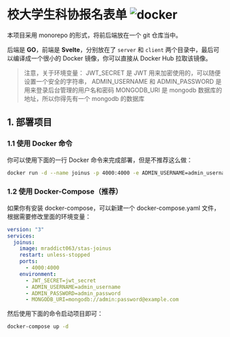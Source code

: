 # 校大学生科协报名表单 ![docker](https://github.com/MR-Addict/stas-joinus/actions/workflows/docker.yml/badge.svg)

本项目采用 monorepo 的形式，将前后端放在一个 git 仓库当中。

后端是 **GO**，前端是 **Svelte**，分别放在了 `server` 和 `client` 两个目录中，最后可以编译成一个很小的 Docker 镜像，你可以直接从 Docker Hub 拉取该镜像。

> 注意，关于环境变量：
> JWT_SECRET 是 JWT 用来加密使用的，可以随便设置一个安全的字符串，
> ADMIN_USERNAME 和 ADMIN_PASSWORD 是用来登录后台管理的用户名和密码
> MONGODB_URI 是 mongodb 数据库的地址，所以你得先有一个 mongodb 的数据库

## 1. 部署项目

### 1.1 使用 Docker 命令

你可以使用下面的一行 Docker 命令来完成部署，但是不推荐这么做：

```sh
docker run -d --name joinus -p 4000:4000 -e ADMIN_USERNAME=admin_username -e ADMIN_PASSWORD=admin_password -e JWT_SECRET=jwt_secret -e MONGODB_URI=mongodb://admin:password@example.com mraddict063/stas-joinus
```

### 1.2 使用 Docker-Compose（推荐）

如果你有安装 docker-compose，可以新建一个 docker-compose.yaml 文件，根据需要修改里面的环境变量：

```yaml
version: "3"
services:
  joinus:
    image: mraddict063/stas-joinus
    restart: unless-stopped
    ports:
      - 4000:4000
    environment:
      - JWT_SECRET=jwt_secret
      - ADMIN_USERNAME=admin_username
      - ADMIN_PASSWORD=admin_password
      - MONGODB_URI=mongodb://admin:password@example.com
```

然后使用下面的命令启动项目即可：

```sh
docker-compose up -d
```
